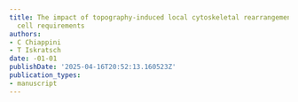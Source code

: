 ```yaml
---
title: The impact of topography-induced local cytoskeletal rearrangement on metabolic
  cell requirements
authors:
- C Chiappini
- T Iskratsch
date: -01-01
publishDate: '2025-04-16T20:52:13.160523Z'
publication_types:
- manuscript
---
```

